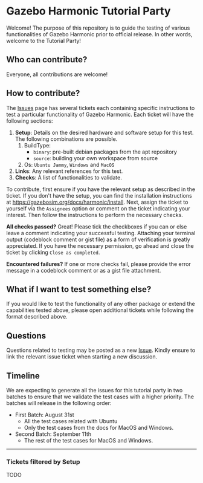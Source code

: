 # Gazebo Harmonic Tutorial Party
Welcome! The purpose of this repository is to guide the testing of various functionalities of Gazebo Harmonic prior to official release.
In other words, welcome to the Tutorial Party!

## Who can contribute?
Everyone, all contributions are welcome!

## How to contribute?
The [Issues](https://github.com/gazebosim/gazebo_test_cases/issues) page has several tickets each containing specific instructions to test a particular functionality of Gazebo Harmonic.
Each ticket will have the following sections:

1. **Setup**: Details on the desired hardware and software setup for this test. The following combinations are possible.
   1. BuildType: 
      * `binary`: pre-built debian packages from the apt repository
      * `source`: building your own workspace from source
   2. Os: `Ubuntu Jammy`, `Windows` and `MacOS`
2. **Links**: Any relevant references for this test.
3. **Checks**: A list of functionalities to validate.

To contribute, first ensure if you have the relevant setup as described in the ticket.
If you don't have the setup, you can find the installation instructions at https://gazebosim.org/docs/harmonic/install.
Next, assign the ticket to yourself via the `Assignees` option or comment on the ticket indicating your interest.
Then follow the instructions to perform the necessary checks.

**All checks passed?**
Great! Please tick the checkboxes if you can or else leave a comment indicating your successful testing. Attaching your terminal output (codeblock comment or gist file) as a form of verification is greatly appreciated.
If you have the necessary permission, go ahead and close the ticket by clicking `Close as completed`.

**Encountered failures?**
If one or more checks fail, please provide the error message in a codeblock comment or as a gist file attachment.

## What if I want to test something else?
If you would like to test the functionality of any other package or extend the capabilities tested above, please open additional tickets while following the format described above.

## Questions
Questions related to testing may be posted as a new [Issue](https://github.com/gazebosim/gazebo_test_cases/issues). Kindly ensure to link the relevant issue ticket when starting a new discussion.

## Timeline
We are expecting to generate all the issues for this tutorial party in two batches to ensure that we validate the test cases with a higher priority. The batches will release in the following order:
- First Batch: August 31st
    - All the test cases related with Ubuntu
    - Only the test cases from the docs for MacOS and Windows.
- Second Batch: September 11th
    - The rest of the test cases for MacOS and Windows. 

---

### Tickets filtered by Setup

TODO
